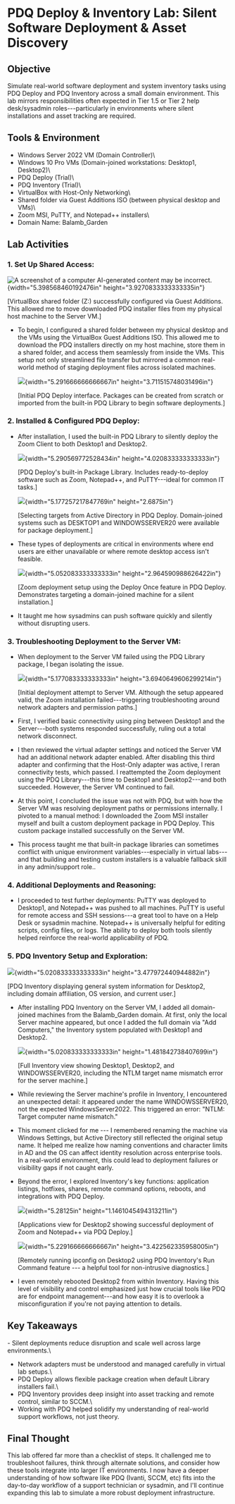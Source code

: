 # PDQ Deploy & Inventory Lab: Silent Software Deployment & Asset Discovery

## Objective

Simulate real-world software deployment and system inventory tasks using
PDQ Deploy and PDQ Inventory across a small domain environment. This lab
mirrors responsibilities often expected in Tier 1.5 or Tier 2 help
desk/sysadmin roles---particularly in environments where silent
installations and asset tracking are required.

## Tools & Environment

- Windows Server 2022 VM (Domain Controller)\
- Windows 10 Pro VMs (Domain-joined workstations: Desktop1, Desktop2)\
- PDQ Deploy (Trial)\
- PDQ Inventory (Trial)\
- VirtualBox with Host-Only Networking\
- Shared folder via Guest Additions ISO (between physical desktop and
VMs)\
- Zoom MSI, PuTTY, and Notepad++ installers\
- Domain Name: Balamb_Garden

## Lab Activities

### 1\. Set Up Shared Access:

![A screenshot of a computer AI-generated content may be
incorrect.](media/image1.png){width="5.398568460192476in"
height="3.9270833333333335in"}

\[VirtualBox shared folder (Z:) successfully configured via Guest
Additions. This allowed me to move downloaded PDQ installer files from
my physical host machine to the Server VM.\]

- To begin, I configured a shared folder between my physical desktop and
  the VMs using the VirtualBox Guest Additions ISO. This allowed me to
  download the PDQ installers directly on my host machine, store them in
  a shared folder, and access them seamlessly from inside the VMs. This
  setup not only streamlined file transfer but mirrored a common
  real-world method of staging deployment files across isolated
  machines.

  ![](media/image2.png){width="5.291666666666667in"
  height="3.711515748031496in"}

  \[Initial PDQ Deploy interface. Packages can be created from scratch
  or imported from the built-in PDQ Library to begin software
  deployments.\]

### 2\. Installed & Configured PDQ Deploy:

- After installation, I used the built-in PDQ Library to silently deploy
  the Zoom Client to both Desktop1 and Desktop2.

  ![](media/image3.png){width="5.290569772528434in"
  height="4.020833333333333in"}

  \[PDQ Deploy's built-in Package Library. Includes ready-to-deploy
  software such as Zoom, Notepad++, and PuTTY---ideal for common IT
  tasks.\]

  ![](media/image4.png){width="5.177257217847769in" height="2.6875in"}

  \[Selecting targets from Active Directory in PDQ Deploy. Domain-joined
  systems such as DESKTOP1 and WINDOWSSERVER20 were available for
  package deployment.\]

- These types of deployments are critical in environments where end
  users are either unavailable or where remote desktop access isn't
  feasible.

  ![](media/image5.png){width="5.052083333333333in"
  height="2.964590988626422in"}

  \[Zoom deployment setup using the Deploy Once feature in PDQ Deploy.
  Demonstrates targeting a domain-joined machine for a silent
  installation.\]

- It taught me how sysadmins can push software quickly and silently
  without disrupting users.

### 3\. Troubleshooting Deployment to the Server VM:

- When deployment to the Server VM failed using the PDQ Library package,
  I began isolating the issue.

  ![](media/image6.png){width="5.177083333333333in"
  height="3.6940649606299214in"}

  \[Initial deployment attempt to Server VM. Although the setup appeared
  valid, the Zoom installation failed---triggering troubleshooting
  around network adapters and permission paths.\]

- First, I verified basic connectivity using ping between Desktop1 and
  the Server---both systems responded successfully, ruling out a total
  network disconnect.

- I then reviewed the virtual adapter settings and noticed the Server VM
  had an additional network adapter enabled. After disabling this third
  adapter and confirming that the Host-Only adapter was active, I reran
  connectivity tests, which passed. I reattempted the Zoom deployment
  using the PDQ Library---this time to Desktop1 and Desktop2---and both
  succeeded. However, the Server VM continued to fail.

- At this point, I concluded the issue was not with PDQ, but with how
  the Server VM was resolving deployment paths or permissions
  internally. I pivoted to a manual method: I downloaded the Zoom MSI
  installer myself and built a custom deployment package in PDQ Deploy.
  This custom package installed successfully on the Server VM.

- This process taught me that built-in package libraries can sometimes
  conflict with unique environment variables---especially in virtual
  labs---and that building and testing custom installers is a valuable
  fallback skill in any admin/support role..

### 4\. Additional Deployments and Reasoning:

- I proceeded to test further deployments: PuTTY was deployed to
  Desktop1, and Notepad++ was pushed to all machines. PuTTY is useful
  for remote access and SSH sessions---a great tool to have on a Help
  Desk or sysadmin machine. Notepad++ is universally helpful for editing
  scripts, config files, or logs. The ability to deploy both tools
  silently helped reinforce the real-world applicability of PDQ.

### 5\. PDQ Inventory Setup and Exploration:

![](media/image7.png){width="5.020833333333333in"
height="3.477972440944882in"}

\[PDQ Inventory displaying general system information for Desktop2,
including domain affiliation, OS version, and current user.\]

- After installing PDQ Inventory on the Server VM, I added all
  domain-joined machines from the Balamb_Garden domain. At first, only
  the local Server machine appeared, but once I added the full domain
  via "Add Computers," the Inventory system populated with Desktop1 and
  Desktop2.

  ![](media/image8.png){width="5.020833333333333in"
  height="1.481842738407699in"}

  \[Full Inventory view showing Desktop1, Desktop2, and WINDOWSSERVER20,
  including the NTLM target name mismatch error for the server
  machine.\]

- While reviewing the Server machine's profile in Inventory, I
  encountered an unexpected detail: it appeared under the name
  WINDOWSSERVER20, not the expected WindowsServer2022. This triggered an
  error: "NTLM: Target computer name mismatch."

- This moment clicked for me --- I remembered renaming the machine via
  Windows Settings, but Active Directory still reflected the original
  setup name. It helped me realize how naming conventions and character
  limits in AD and the OS can affect identity resolution across
  enterprise tools. In a real-world environment, this could lead to
  deployment failures or visibility gaps if not caught early.

- Beyond the error, I explored Inventory's key functions: application
  listings, hotfixes, shares, remote command options, reboots, and
  integrations with PDQ Deploy.

  ![](media/image9.png){width="5.28125in" height="1.1461045494313211in"}

  \[Applications view for Desktop2 showing successful deployment of Zoom
  and Notepad++ via PDQ Deploy.\]

  ![](media/image10.png){width="5.229166666666667in"
  height="3.422562335958005in"}

  \[Remotely running ipconfig on Desktop2 using PDQ Inventory's Run
  Command feature --- a helpful tool for non-intrusive diagnostics.\]

- I even remotely rebooted Desktop2 from within Inventory. Having this
  level of visibility and control emphasized just how crucial tools like
  PDQ are for endpoint management---and how easy it is to overlook a
  misconfiguration if you're not paying attention to details.

## Key Takeaways

\- Silent deployments reduce disruption and scale well across large
environments.\
- Network adapters must be understood and managed carefully in virtual
lab setups.\
- PDQ Deploy allows flexible package creation when default Library
installers fail.\
- PDQ Inventory provides deep insight into asset tracking and remote
control, similar to SCCM.\
- Working with PDQ helped solidify my understanding of real-world
support workflows, not just theory.

## Final Thought

This lab offered far more than a checklist of steps. It challenged me to
troubleshoot failures, think through alternate solutions, and consider
how these tools integrate into larger IT environments. I now have a
deeper understanding of how software like PDQ (Ivanti, SCCM, etc) fits
into the day-to-day workflow of a support technician or sysadmin, and
I'll continue expanding this lab to simulate a more robust deployment
infrastructure.
